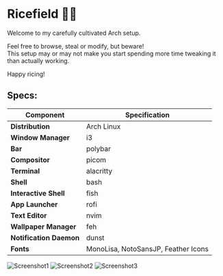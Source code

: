 # Ricefield 🍚🌾

Welcome to my carefully cultivated Arch setup.

Feel free to browse, steal or modify, but beware!  
This setup may or may not make you start spending more time tweaking it than actually working.

Happy ricing!

## Specs:

| **Component**       | **Specification**                    |
|---------------------|--------------------------------------|
| **Distribution**     | Arch Linux                           |
| **Window Manager**   | i3                                   |
| **Bar**              | polybar                              |
| **Compositor**       | picom                                |
| **Terminal**         | alacritty                            |
| **Shell**            | bash                                 |
| **Interactive Shell**| fish                                 |
| **App Launcher**     | rofi                                 |
| **Text Editor**      | nvim                                 |
| **Wallpaper Manager**| feh                                  |
| **Notification Daemon**| dunst                               |
| **Fonts**            | MonoLisa, NotoSansJP, Feather Icons |

![Screenshot1](https://i.imgur.com/0wf9FOK.png)
![Screenshot2](https://i.imgur.com/HH97q5b.png)
![Screenshot3](https://i.imgur.com/GrfOQPO.png)
